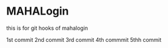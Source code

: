 # MAHALogin
this is for git hooks  of mahalogin

1st commit
2nd commit
3rd commit 
4th commmit
5thh commit
